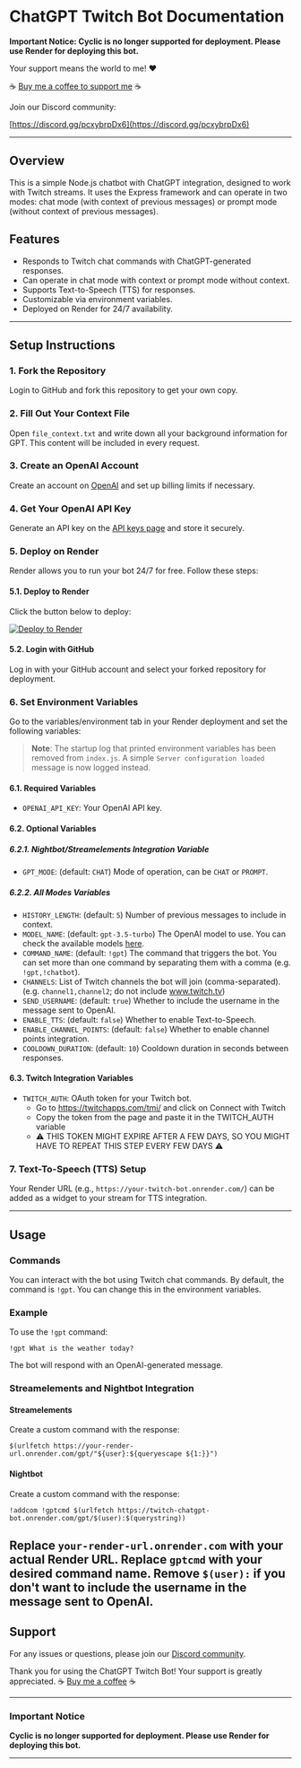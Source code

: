 # ChatGPT Twitch Bot Documentation

**Important Notice: Cyclic is no longer supported for deployment. Please use Render for deploying this bot.**

Your support means the world to me! ❤️

☕ [Buy me a coffee to support me](https://www.buymeacoffee.com/osetinhas) ☕

Join our Discord community:

[https://discord.gg/pcxybrpDx6](https://discord.gg/pcxybrpDx6)

---

## Overview

This is a simple Node.js chatbot with ChatGPT integration, designed to work with Twitch streams. It uses the Express framework and can operate in two modes: chat mode (with context of previous messages) or prompt mode (without context of previous messages).

## Features

- Responds to Twitch chat commands with ChatGPT-generated responses.
- Can operate in chat mode with context or prompt mode without context.
- Supports Text-to-Speech (TTS) for responses.
- Customizable via environment variables.
- Deployed on Render for 24/7 availability.

---

## Setup Instructions

### 1. Fork the Repository

Login to GitHub and fork this repository to get your own copy.

### 2. Fill Out Your Context File

Open `file_context.txt` and write down all your background information for GPT. This content will be included in every request.

### 3. Create an OpenAI Account

Create an account on [OpenAI](https://platform.openai.com) and set up billing limits if necessary.

### 4. Get Your OpenAI API Key

Generate an API key on the [API keys page](https://platform.openai.com/account/api-keys) and store it securely.

### 5. Deploy on Render

Render allows you to run your bot 24/7 for free. Follow these steps:

#### 5.1. Deploy to Render

Click the button below to deploy:

[![Deploy to Render](https://render.com/images/deploy-to-render-button.svg)](https://render.com/deploy)

#### 5.2. Login with GitHub

Log in with your GitHub account and select your forked repository for deployment.

### 6. Set Environment Variables

Go to the variables/environment tab in your Render deployment and set the following variables:

> **Note**: The startup log that printed environment variables has been removed from `index.js`. A simple `Server configuration loaded` message is now logged instead.

#### 6.1. Required Variables

- `OPENAI_API_KEY`: Your OpenAI API key.

#### 6.2. Optional Variables

##### 6.2.1. Nightbot/Streamelements Integration Variable
- `GPT_MODE`: (default: `CHAT`) Mode of operation, can be `CHAT` or `PROMPT`.

##### 6.2.2. All Modes Variables
- `HISTORY_LENGTH`: (default: `5`) Number of previous messages to include in context.
- `MODEL_NAME`: (default: `gpt-3.5-turbo`) The OpenAI model to use. You can check the available models [here](https://platform.openai.com/docs/models/). 
- `COMMAND_NAME`: (default: `!gpt`) The command that triggers the bot. You can set more than one command by separating them with a comma (e.g. `!gpt,!chatbot`).
- `CHANNELS`: List of Twitch channels the bot will join (comma-separated). (e.g. `channel1,channel2`; do not include www.twitch.tv)
- `SEND_USERNAME`: (default: `true`) Whether to include the username in the message sent to OpenAI.
- `ENABLE_TTS`: (default: `false`) Whether to enable Text-to-Speech.
- `ENABLE_CHANNEL_POINTS`: (default: `false`) Whether to enable channel points integration.
- `COOLDOWN_DURATION`: (default: `10`) Cooldown duration in seconds between responses.

#### 6.3. Twitch Integration Variables

- `TWITCH_AUTH`: OAuth token for your Twitch bot.
  - Go to https://twitchapps.com/tmi/ and click on Connect with Twitch
  - Copy the token from the page and paste it in the TWITCH_AUTH variable  
  - ⚠️ THIS TOKEN MIGHT EXPIRE AFTER A FEW DAYS, SO YOU MIGHT HAVE TO REPEAT THIS STEP EVERY FEW DAYS ⚠️

### 7. Text-To-Speech (TTS) Setup

Your Render URL (e.g., `https://your-twitch-bot.onrender.com/`) can be added as a widget to your stream for TTS integration.

---

## Usage

### Commands

You can interact with the bot using Twitch chat commands. By default, the command is `!gpt`. You can change this in the environment variables.

### Example

To use the `!gpt` command:

```twitch
!gpt What is the weather today?
```

The bot will respond with an OpenAI-generated message.

### Streamelements and Nightbot Integration

#### Streamelements

Create a custom command with the response:

```twitch
$(urlfetch https://your-render-url.onrender.com/gpt/"${user}:${queryescape ${1:}}")
```

#### Nightbot

Create a custom command with the response:

```twitch
!addcom !gptcmd $(urlfetch https://twitch-chatgpt-bot.onrender.com/gpt/$(user):$(querystring))
```

Replace `your-render-url.onrender.com` with your actual Render URL.
Replace `gptcmd` with your desired command name.
Remove `$(user):` if you don't want to include the username in the message sent to OpenAI.
---

## Support

For any issues or questions, please join our [Discord community](https://discord.gg/pcxybrpDx6).

Thank you for using the ChatGPT Twitch Bot! Your support is greatly appreciated. ☕ [Buy me a coffee](https://www.buymeacoffee.com/osetinhas) ☕

---

### Important Notice

**Cyclic is no longer supported for deployment. Please use Render for deploying this bot.**

---